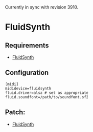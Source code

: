 Currently in sync with revision 3910.

# FluidSynth

## Requirements

* [FluidSynth](http://www.fluidsynth.org/)

## Configuration

	[midi]
	mididevice=fluidsynth
	fluid.driver=alsa # set as appropriate
	fluid.soundfont=/path/to/soundfont.sf2

## Patch:

* [FluidSynth](http://www.vogons.org/viewtopic.php?f=32&t=27831&start=20#p385413)
